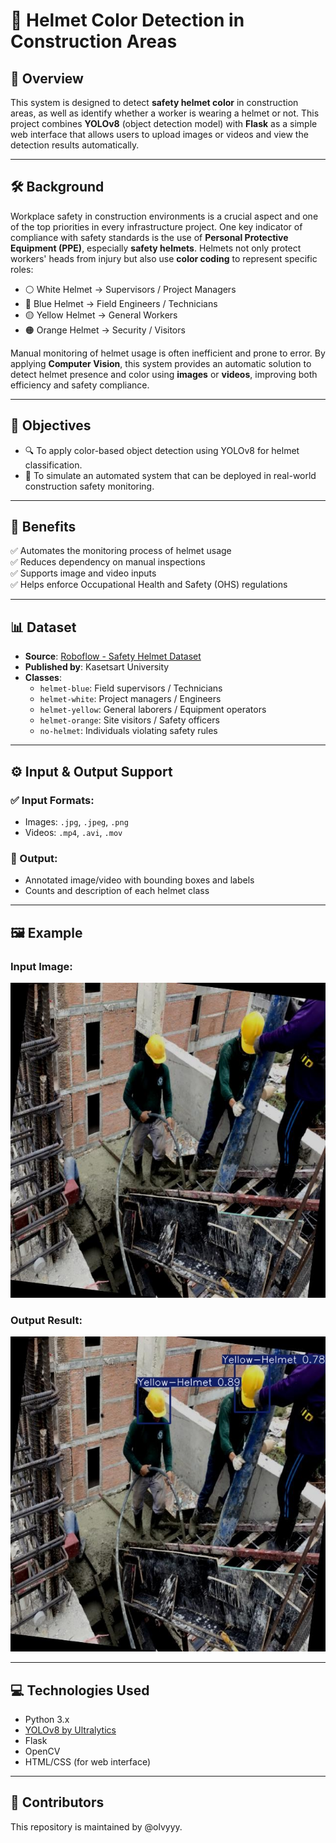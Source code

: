 # 🦺 Helmet Color Detection in Construction Areas

## 📌 Overview
This system is designed to detect **safety helmet color** in construction areas, as well as identify whether a worker is wearing a helmet or not. This project combines **YOLOv8** (object detection model) with **Flask** as a simple web interface that allows users to upload images or videos and view the detection results automatically.

---

## 🛠️ Background

Workplace safety in construction environments is a crucial aspect and one of the top priorities in every infrastructure project. One key indicator of compliance with safety standards is the use of **Personal Protective Equipment (PPE)**, especially **safety helmets**. Helmets not only protect workers' heads from injury but also use **color coding** to represent specific roles:

- ⚪ White Helmet → Supervisors / Project Managers  
- 🔵 Blue Helmet → Field Engineers / Technicians  
- 🟡 Yellow Helmet → General Workers  
- 🟠 Orange Helmet → Security / Visitors

Manual monitoring of helmet usage is often inefficient and prone to error. By applying **Computer Vision**, this system provides an automatic solution to detect helmet presence and color using **images** or **videos**, improving both efficiency and safety compliance.

---

## 🎯 Objectives

- 🔍 To apply color-based object detection using YOLOv8 for helmet classification.
- 🧪 To simulate an automated system that can be deployed in real-world construction safety monitoring.

---

## 🌟 Benefits

✅ Automates the monitoring process of helmet usage  
✅ Reduces dependency on manual inspections  
✅ Supports image and video inputs  
✅ Helps enforce Occupational Health and Safety (OHS) regulations

---

## 📊 Dataset

- **Source**: [Roboflow - Safety Helmet Dataset](https://universe.roboflow.com/kasetsart-university-xgpvm/safety-helmet-3)  
- **Published by**: Kasetsart University  
- **Classes**:
  - `helmet-blue`: Field supervisors / Technicians  
  - `helmet-white`: Project managers / Engineers  
  - `helmet-yellow`: General laborers / Equipment operators  
  - `helmet-orange`: Site visitors / Safety officers  
  - `no-helmet`: Individuals violating safety rules

---

## ⚙️ Input & Output Support

### ✅ Input Formats:
- Images: `.jpg`, `.jpeg`, `.png`
- Videos: `.mp4`, `.avi`, `.mov`

### 📸 Output:
- Annotated image/video with bounding boxes and labels
- Counts and description of each helmet class

---

## 🖼️ Example

### Input Image:
![Input](https://raw.githubusercontent.com/olvyyy/pendeteksi-warna-helm-pada-wilayah-konstruksi/main/static/outputs/helm-proyek1.jpg)

### Output Result:
![Result](https://raw.githubusercontent.com/olvyyy/pendeteksi-warna-helm-pada-wilayah-konstruksi/main/static/outputs/result1.jpg)

---

## 💻 Technologies Used

- Python 3.x  
- [YOLOv8 by Ultralytics](https://github.com/ultralytics/ultralytics)  
- Flask  
- OpenCV  
- HTML/CSS (for web interface)

---

## 🤝 Contributors

This repository is maintained by @olvyyy.
